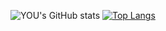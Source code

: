 

![YOU's GitHub stats](https://github-readme-stats.vercel.app/api?username=youchanwill&show_icons=true&theme=radical)
[![Top Langs](https://github-readme-stats.vercel.app/api/top-langs/?username=youchanwill&hide_progress=true)](https://github.com/anuraghazra/github-readme-stats)
